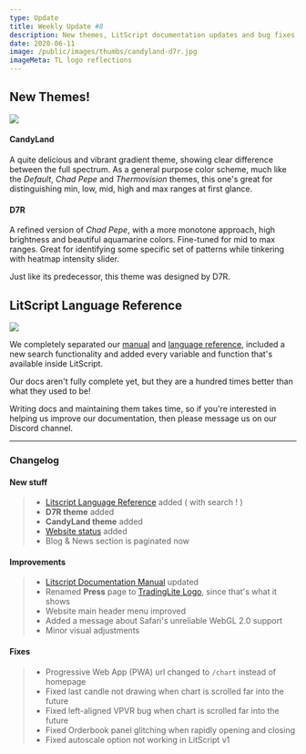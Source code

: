 ```yaml
---
type: Update
title: Weekly Update #8
description: New themes, LitScript documentation updates and bug fixes
date: 2020-06-11
image: /public/images/thumbs/candyland-d7r.jpg
imageMeta: TL logo reflections
---
```


## New Themes!

![](/public/images/thumbs/candyland-d7r.jpg)

#### CandyLand

A quite delicious and vibrant gradient theme, showing clear difference between the full spectrum. 
As a general purpose color scheme, much like the *Default*, *Chad Pepe* and *Thermovision* themes, this one's great for distinguishing min, low, mid, high and max ranges at first glance.

#### D7R

A refined version of *Chad Pepe*, with a more monotone approach, high brightness and beautiful aquamarine colors. 
Fine-tuned for mid to max ranges. Great for identifying some specific set of patterns while tinkering with heatmap intensity slider.

Just like its predecessor, this theme was designed by D7R. 

## LitScript Language Reference

![](/public/images/thumbs/language-reference.jpg)

We completely separated our [manual](/docs) and [language reference](/docs/reference), included a new search functionality and added every variable and function that's available inside LitScript.

Our docs aren't fully complete yet, but they are a hundred times better than what they used to be!

Writing docs and maintaining them takes time, so if you're interested in helping us improve our documentation, then please message us on our Discord channel. 

---

### Changelog

#### New stuff

<div class="changelog-new">

> - [Litscript Language Reference](/docs/reference) added ( with search ! )
> - **D7R theme** added
> - **CandyLand theme** added
> - [Website status](https://status.tradinglite.com/) added
> - Blog & News section is paginated now

</div>

#### Improvements

> - [Litscript Documentation Manual](/docs) updated
> - Renamed **Press** page to [TradingLite Logo](/logo), since that's what it shows
> - Website main header menu improved
> - Added a message about Safari's unreliable WebGL 2.0 support
> - Minor visual adjustments

#### Fixes

<div class="changelog-fix">

> - Progressive Web App (PWA) url changed to `/chart` instead of homepage
> - Fixed last candle not drawing when chart is scrolled far into the future
> - Fixed left-aligned VPVR bug when chart is scrolled far into the future
> - Fixed Orderbook panel glitching when rapidly opening and closing 
> - Fixed autoscale option not working in LitScript v1

</div>
